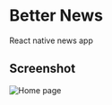 # Better News
React native news app

## Screenshot
![Home page](https://user-images.githubusercontent.com/17916573/284079205-5bb54cbb-74c2-4338-af87-fb9e28c3b5d3.png "Dashboard")
